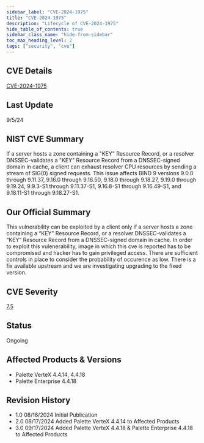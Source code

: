 ```yaml
---
sidebar_label: "CVE-2024-1975"
title: "CVE-2024-1975"
description: "Lifecycle of CVE-2024-1975"
hide_table_of_contents: true
sidebar_class_name: "hide-from-sidebar"
toc_max_heading_level: 2
tags: ["security", "cve"]
---
```


## CVE Details

[CVE-2024-1975](https://nvd.nist.gov/vuln/detail/CVE-2024-1975)

## Last Update

9/5/24

## NIST CVE Summary

If a server hosts a zone containing a "KEY" Resource Record, or a resolver DNSSEC-validates a "KEY" Resource Record from
a DNSSEC-signed domain in cache, a client can exhaust resolver CPU resources by sending a stream of SIG(0) signed
requests. This issue affects BIND 9 versions 9.0.0 through 9.11.37, 9.16.0 through 9.16.50, 9.18.0 through 9.18.27,
9.19.0 through 9.19.24, 9.9.3-S1 through 9.11.37-S1, 9.16.8-S1 through 9.16.49-S1, and 9.18.11-S1 through 9.18.27-S1.

## Our Official Summary

This vulnerability can be exploited by a client only if a server hosts a zone containing a “KEY” Resource Record, or a
resolver DNSSEC-validates a “KEY” Resource Record from a DNSSEC-signed domain in cache. In order to exploit this
vulenerability, image in which this cve is reported has to be compromised and hacker has to gain privileged access.
There are sufficient controls in place to consider the probability of occurence as low. There is a fix available
upstream and we are investigating upgrading to the fixed version.

## CVE Severity

[7.5](https://nvd.nist.gov/vuln/detail/CVE-2024-1975)

## Status

Ongoing

## Affected Products & Versions

- Palette VerteX 4.4.14, 4.4.18  
- Palette Enterprise 4.4.18

## Revision History

- 1.0 08/16/2024 Initial Publication  
- 2.0 08/17/2024 Added Palette VerteX 4.4.14 to Affected Products  
- 3.0 09/17/2024 Added Palette VerteX 4.4.18 & Palette Enterprise 4.4.18 to Affected Products
